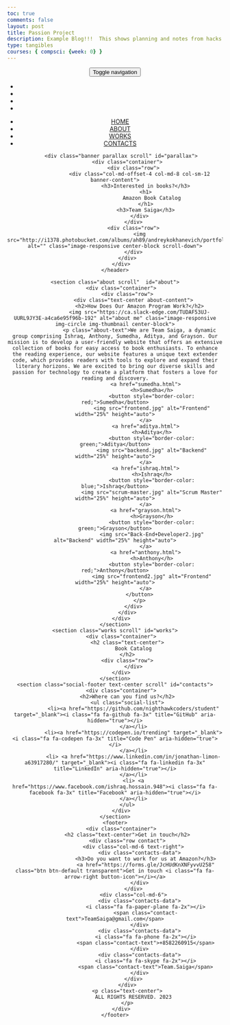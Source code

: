 ```yaml
---
toc: true
comments: false
layout: post
title: Passion Project 
description: Example Blog!!!  This shows planning and notes from hacks.
type: tangibles
courses: { compsci: {week: 0} }
---
```


<!DOCTYPE html>
<html lang="en" >
<head>
  <meta charset="UTF-8">
  <title>CodePen - FreeCodeCamp portfolio page</title>
  <link rel="stylesheet" href="https://cdnjs.cloudflare.com/ajax/libs/normalize/5.0.0/normalize.min.css">
<link rel='stylesheet' href='https://maxcdn.bootstrapcdn.com/bootstrap/3.3.6/css/bootstrap.min.css'>
<link rel='stylesheet' href='https://cdnjs.cloudflare.com/ajax/libs/animate.css/3.5.1/animate.min.css'>
<link rel='stylesheet' href='https://cdnjs.cloudflare.com/ajax/libs/font-awesome/4.6.2/css/font-awesome.min.css'><link rel="stylesheet" href="./style.css">

</head>
<body>
<!-- partial:index.partial.html -->
<body  data-spy="scroll" data-target="#nav">
    <header class="clearfix" id="home">
        <nav class="navbar navbar-default navbar-fixed-top"  id="nav">
            <div class="container">
                <div class="navbar-header">
                    <button aria-controls="navbar" aria-expanded="false" data-target="#navbar" data-toggle="collapse" class="navbar-toggle collapsed" type="button">
                        <span class="sr-only">Toggle navigation</span>
                        <span class="icon-bar"></span>
                        <span class="icon-bar"></span>
                        <span class="icon-bar"></span>
                    </button>
                </div>
                <div class="navbar-collapse collapse" id="navbar">
                    <ul class="nav navbar-nav social-list">
                        <li><a href="https://github.com/nighthawikcoders/student" target="_blank"><i class="fa fa-github fa-2x" title="GitHub" aria-hidden="true"></i>
                        </a></li>
                        <li><a href="https://codepen.io/trending" target="_blank"><i class="fa fa-codepen fa-2x" title="Code Pen" aria-hidden="true"></i>
                        </a></li>
                        <li><a href="https://www.linkedin.com/in/jonathan-limon-a63917280/" target="_blank"><i class="fa fa-linkedin fa-2x" title="LinkedIn" aria-hidden="true"></i>
                        </a></li>
                        <li><a href="https://www.facebook.com/ishraq.hossain.948"><i class="fa fa-facebook fa-2x" title="Facebook" aria-hidden="true"></i>
                        </a></li>
                    </ul>
                    <ul class="nav navbar-nav navbar-right">
                        <li data-elem="parallax"><a href="#home">HOME</a></li>
                        <li data-elem="about"><a href="#about">ABOUT</a></li>
                        <li data-elem="works"><a href="#works">WORKS</a></li>
                        <li data-elem="contacts"><a href="#contacts">CONTACTS</a></li>
                    </ul>
                </div>
            </div>
        </nav>

        <div class="banner parallax scroll" id="parallax">
            <div class="container">
                <div class="row">
                    <div class="col-md-offset-4 col-md-8 col-sm-12  banner-content">
                        <h3>Interested in books?</h3>
                        <h1>
                            Amazon Book Catalog
                        </h1>
                        <h3>Team Saiga</h3>
                    </div>
                </div>
                <div class="row">
                    <img src="http://i1378.photobucket.com/albums/ah89/andreykokhanevich/portfolio%20page/scroll_zpsga4ggudw.png" alt="" class="image-responsive center-block scroll-down">
                </div>
            </div>
        </div>
    </header>

    <section class="about scroll"  id="about">
        <div class="container">
            <div class="row">
                <div class="text-center about-content">
                    <h2>How Does Our Amazon Program Work?</h2>
                    <img src="https://ca.slack-edge.com/TUDAF53UJ-UURL9JY3E-a4ca6e95f96b-192" alt="about me" class="image-responsive img-circle img-thumbnail center-block">
                    <p class="about-text">We are Team Saiga, a dynamic group comprising Ishraq, Anthony, Sumedha, Aditya, and Grayson. Our mission is to develop a user-friendly website that offers an extensive collection of books for easy access to book enthusiasts. To enhance the reading experience, our website features a unique text extender code, which provides readers with tools to explore and expand their literary horizons. We are excited to bring our diverse skills and passion for technology to create a platform that fosters a love for reading and discovery.
                        <a href="sumedha.html">
                            <h>Sumedha</h>
                            <button style="border-color: red;">Sumedha</button>
                            <img src="frontend.jpg" alt="Frontend" width="25%" height="auto">
                        </a>
                        <a href="aditya.html">
                            <h>Aditya</h>
                            <button style="border-color: green;">Aditya</button>
                            <img src="backend.jpg" alt="Backend" width="25%" height="auto">
                        </a>
                        <a href="ishraq.html">
                            <h>Ishraq</h>
                            <button style="border-color: blue;">Ishraq</button>
                            <img src="scrum-master.jpg" alt="Scrum Master" width="25%" height="auto">
                        </a>
                        <a href="grayson.html">
                            <h>Grayson</h>
                            <button style="border-color: green;">Grayson</button>
                            <img src="Back-End+Developer2.jpg" alt="Backend" width="25%" height="auto">
                        </a>
                        <a href="anthony.html">
                            <h>Anthony</h>
                            <button style="border-color: red;">Anthony</button>
                            <img src="frontend2.jpg" alt="Frontend" width="25%" height="auto">
                        </a>
                    </button>
                    </p>
                </div>
            </div>
        </div>
    </section>
    <section class="works scroll" id="works">
        <div class="container">
            <h2 class="text-center">
                Book Catalog
            </h2>
            <div class="row">
                </div>
        </div>
    </section>
    <section class="social-footer text-center scroll" id="contacts">
        <div class="container">
            <h2>Where can you find us?</h2>
            <ul class="social-list">
                <li><a href="https://github.com/nighthawkcoders/student" target="_blank"><i class="fa fa-github fa-3x" title="GitHub" aria-hidden="true"></i>
                </a></li>
                <li><a href="https://codepen.io/trending" target="_blank"><i class="fa fa-codepen fa-3x" title="Code Pen" aria-hidden="true"></i>
                </a></li>
                <li> <a href="https://www.linkedin.com/in/jonathan-limon-a63917280/" target="_blank"><i class="fa fa-linkedin fa-3x" title="LinkedIn" aria-hidden="true"></i>
                </a></li>
                <li> <a href="https://www.facebook.com/ishraq.hossain.948"><i class="fa fa-facebook fa-3x" title="Facebook" aria-hidden="true"></i>
                </a></li>
            </ul>
        </div>
    </section>
    <footer>
        <div class="container">
            <h2 class="text-center">Get in touch</h2>
            <div class="row contact">
                <div class="col-md-6 text-right">
                    <div class="contacts-data">
                        <h3>Do you want to work for us at Amazon?</h3>
                        <a href="https://forms.gle/JcHUdKnXNFyvvU258" class="btn btn-default transparent">Get in touch <i class="fa fa-arrow-right button-icon"></i></a>
                    </div>
                </div>
                <div class="col-md-6">
                    <div class="contacts-data">
                        <i class="fa fa-paper-plane fa-2x"></i>
                        <span class="contact-text">TeamSaiga@gmail.com</span>
                    </div>
                    <div class="contacts-data">
                        <i class="fa fa-phone fa-2x"></i>
                        <span class="contact-text">+8582260915</span>
                    </div>
                    <div class="contacts-data">
                        <i class="fa fa-skype fa-2x"></i>
                        <span class="contact-text">Team.Saiga</span>
                    </div>
                </div>
            </div>
            <p class="text-center">
                ALL RIGHTS RESERVED. 2023
            </p>
        </div>
    </footer>
</body>
<script>
  (function(i,s,o,g,r,a,m){i['GoogleAnalyticsObject']=r;i[r]=i[r]||function(){
  (i[r].q=i[r].q||[]).push(arguments)},i[r].l=1*new Date();a=s.createElement(o),
  m=s.getElementsByTagName(o)[0];a.async=1;a.src=g;m.parentNode.insertBefore(a,m)
  })(window,document,'script','https://www.google-analytics.com/analytics.js','ga');

  ga('create', 'UA-83360109-1', 'auto');
  ga('send', 'pageview');

</script>
<!-- Yandex.Metrika counter --> <script type="text/javascript"> (function (d, w, c) { (w[c] = w[c] || []).push(function() { try { w.yaCounter39321480 = new Ya.Metrika({ id:39321480, clickmap:true, trackLinks:true, accurateTrackBounce:true }); } catch(e) { } }); var n = d.getElementsByTagName("script")[0], s = d.createElement("script"), f = function () { n.parentNode.insertBefore(s, n); }; s.type = "text/javascript"; s.async = true; s.src = "https://mc.yandex.ru/metrika/watch.js"; if (w.opera == "[object Opera]") { d.addEventListener("DOMContentLoaded", f, false); } else { f(); } })(document, window, "yandex_metrika_callbacks"); </script> <noscript><div><img src="https://mc.yandex.ru/watch/39321480" style="position:absolute; left:-9999px;" alt="" /></div></noscript> <!-- /Yandex.Metrika counter -->
<!-- partial -->
  <script src='https://code.jquery.com/jquery-2.2.4.min.js'></script>
<script src='https://maxcdn.bootstrapcdn.com/bootstrap/3.3.6/js/bootstrap.min.js'></script>
<script src='https://cdnjs.cloudflare.com/ajax/libs/wow/1.1.2/wow.min.js'></script><script  src="./script.js"></script>

</body>
</html>